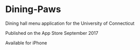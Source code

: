 # Dining-Paws
Dining hall menu application for the University of Connecticut

Published on the App Store September 2017

Available for iPhone
